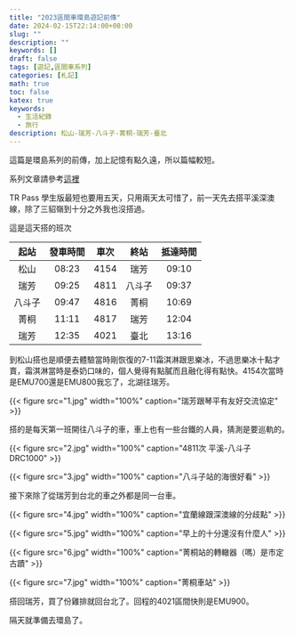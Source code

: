 ```yaml
---
title: "2023區間車環島遊記前傳"
date: 2024-02-15T22:14:00+08:00
slug: ""
description: ""
keywords: []
draft: false
tags: [遊記,區間車系列]
categories: [札記]
math: true
toc: false
katex: true
keywords:
  - 生活紀錄
  - 旅行
description: 松山-瑞芳-八斗子-菁桐-瑞芳-臺北
---
```


這篇是環島系列的前傳，加上記憶有點久遠，所以篇幅較短。

系列文章請參考[這裡](https://achi-kyw.github.io/tags/%E5%8D%80%E9%96%93%E8%BB%8A%E7%B3%BB%E5%88%97/)



TR Pass 學生版最短也要用五天，只用兩天太可惜了，前一天先去搭平溪深澳線，除了三貂嶺到十分之外我也沒搭過。

這是這天搭的班次

| 起站 | 發車時間 | 車次 | 終站 | 抵達時間 |
| :---: | :---: | :---: | :---: | :---: |
| 松山 | 08:23 | 4154 | 瑞芳 | 09:10 |
| 瑞芳 | 09:25 | 4811 | 八斗子 | 09:37 |
| 八斗子 | 09:47 | 4816 | 菁桐 | 10:69 |
| 菁桐 | 11:11 | 4817 | 瑞芳 | 12:04 |
| 瑞芳 | 12:35 | 4021 | 臺北 | 13:16 |

到松山搭也是順便去體驗當時剛恢復的7-11霜淇淋跟思樂冰，不過思樂冰十點才賣，霜淇淋當時是泰奶口味的，個人覺得有點膩而且融化得有點快。4154次當時是EMU700還是EMU800我忘了，北湖往瑞芳。

{{< figure src="1.jpg" width="100%"  caption="瑞芳跟琴平有友好交流協定" >}}

搭的是每天第一班開往八斗子的車，車上也有一些台鐵的人員，猜測是要巡軌的。

{{< figure src="2.jpg" width="100%"  caption="4811次 平溪-八斗子 DRC1000" >}}

{{< figure src="3.jpg" width="100%"  caption="八斗子站的海很好看" >}}

接下來除了從瑞芳到台北的車之外都是同一台車。

{{< figure src="4.jpg" width="100%"  caption="宜蘭線跟深澳線的分歧點" >}}

{{< figure src="5.jpg" width="100%"  caption="早上的十分還沒有什麼人" >}}

{{< figure src="6.jpg" width="100%"  caption="菁桐站的轉轍器（嗎）是市定古蹟" >}}

{{< figure src="7.jpg" width="100%"  caption="菁桐車站" >}}

搭回瑞芳，買了份雞排就回台北了。回程的4021區間快則是EMU900。

隔天就準備去環島了。